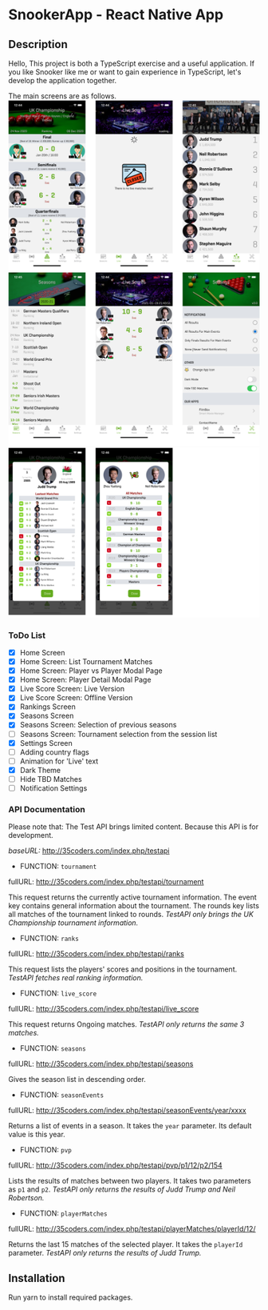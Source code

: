 # SnookerApp - React Native App

## Description

Hello, This project is both a TypeScript exercise and a useful application. If you like Snooker like me or want to gain experience in TypeScript, let's develop the application together.

The main screens are as follows.
<img src="imgGitHub/MainScreens1.png">
<img src="imgGitHub/MainScreens2.png">
<img src="imgGitHub/MainScreens3.png">

### ToDo List
- [x] Home Screen
- [x] Home Screen: List Tournament Matches
- [x] Home Screen: Player vs Player Modal Page
- [x] Home Screen: Player Detail Modal Page
- [x] Live Score Screen: Live Version
- [x] Live Score Screen: Offline Version
- [x] Rankings Screen
- [x] Seasons Screen 
- [x] Seasons Screen: Selection of previous seasons  
- [ ] Seasons Screen: Tournament selection from the session list
- [x] Settings Screen
- [ ] Adding country flags 
- [ ] Animation for 'Live' text
- [x] Dark Theme
- [ ] Hide TBD Matches
- [ ] Notification Settings

### API Documentation
Please note that: The Test API brings limited content. Because this API is for development.

*baseURL:* http://35coders.com/index.php/testapi

- FUNCTION: `tournament`

fullURL: http://35coders.com/index.php/testapi/tournament 

This request returns the currently active tournament information. The event key contains general information about the tournament. The rounds key lists all matches of the tournament linked to rounds. _TestAPI only brings the UK Championship tournament information._



- FUNCTION: `ranks`

fullURL: http://35coders.com/index.php/testapi/ranks 

This request lists the players' scores and positions in the tournament. _TestAPI fetches real ranking information._



- FUNCTION: `live_score`

fullURL: http://35coders.com/index.php/testapi/live_score 

This request returns Ongoing matches. _TestAPI only returns the same 3 matches._



- FUNCTION: `seasons`

fullURL: http://35coders.com/index.php/testapi/seasons 

Gives the season list in descending order. 



- FUNCTION: `seasonEvents`

fullURL: http://35coders.com/index.php/testapi/seasonEvents/year/xxxx 

Returns a list of events in a season. It takes the `year` parameter. Its default value is this year.



- FUNCTION: `pvp`

fullURL: http://35coders.com/index.php/testapi/pvp/p1/12/p2/154

Lists the results of matches between two players. It takes two parameters as `p1` and `p2`. _TestAPI only returns the results of Judd Trump and Neil Robertson._



- FUNCTION: `playerMatches`

fullURL: http://35coders.com/index.php/testapi/playerMatches/playerId/12/

Returns the last 15 matches of the selected player. It takes the `playerId` parameter. _TestAPI only returns the results of Judd Trump._



## Installation

Run yarn to install required packages.
